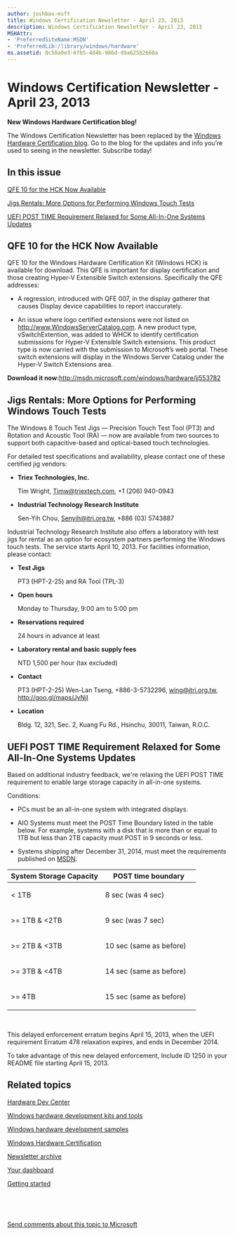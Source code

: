 ```yaml
---
author: joshbax-msft
title: Windows Certification Newsletter - April 23, 2013
description: Windows Certification Newsletter - April 23, 2013
MSHAttr:
- 'PreferredSiteName:MSDN'
- 'PreferredLib:/library/windows/hardware'
ms.assetid: 8c58a0e3-6fb5-4d4b-986d-d9a625b2660a
---
```


# Windows Certification Newsletter - April 23, 2013


**New Windows Hardware Certification blog!**

The Windows Certification Newsletter has been replaced by the [Windows Hardware Certification blog](http://blogs.msdn.com/b/windows_hardware_certification/). Go to the blog for the updates and info you’re used to seeing in the newsletter. Subscribe today!

## In this issue


[QFE 10 for the HCK Now Available](#qfe)

[Jigs Rentals: More Options for Performing Windows Touch Tests](#jigs)

[UEFI POST TIME Requirement Relaxed for Some All-In-One Systems Updates](#posttime)

## <a href="" id="qfe"></a>QFE 10 for the HCK Now Available


QFE 10 for the Windows Hardware Certification Kit (Windows HCK) is available for download. This QFE is important for display certification and those creating Hyper-V Extensible Switch extensions. Specifically the QFE addresses:

-   A regression, introduced with QFE 007, in the display gatherer that causes Display device capabilities to report inaccurately.

-   An issue where logo certified extensions were not listed on <http://www.WindowsServerCatalog.com>. A new product type, vSwitchExtention, was added to WHCK to identify certification submissions for Hyper-V Extensible Switch extensions. This product type is now carried with the submission to Microsoft’s web portal. These switch extensions will display in the Windows Server Catalog under the Hyper-V Switch Extensions area.

**Download it now:**<http://msdn.microsoft.com/windows/hardware/jj553782>

## <a href="" id="jigs"></a>Jigs Rentals: More Options for Performing Windows Touch Tests


The Windows 8 Touch Test Jigs — Precision Touch Test Tool (PT3) and Rotation and Acoustic Tool (RA) — now are available from two sources to support both capacitive-based and optical-based touch technologies.

For detailed test specifications and availability, please contact one of these certified jig vendors:

-   **Triex Technologies, Inc.**

    Tim Wright, Timw@triextech.com, +1 (206) 940-0943

-   **Industrial Technology Research Institute**

    Sen-Yih Chou, Senyih@itri.org.tw, +886 (03) 5743887

Industrial Technology Research Institute also offers a laboratory with test jigs for rental as an option for ecosystem partners performing the Windows touch tests. The service starts April 10, 2013. For facilities information, please contact:

-   **Test Jigs**

    PT3 (HPT-2-25) and RA Tool (TPL-3)

-   **Open hours**

    Monday to Thursday, 9:00 am to 5:00 pm

-   **Reservations required**

    24 hours in advance at least

-   **Laboratory rental and basic supply fees**

    NTD 1,500 per hour (tax excluded)

-   **Contact**

    PT3 (HPT-2-25) Wen-Lan Tseng, +886-3-5732296, wing@itri.org.tw, <http://goo.gl/maps/JyNjI>

-   **Location**

    Bldg. 12, 321, Sec. 2, Kuang Fu Rd., Hsinchu, 30011, Taiwan, R.O.C.

## <a href="" id="posttime"></a>UEFI POST TIME Requirement Relaxed for Some All-In-One Systems Updates


Based on additional industry feedback, we're relaxing the UEFI POST TIME requirement to enable large storage capacity in all-in-one systems.

Conditions:

-   PCs must be an all-in-one system with integrated displays.

-   AIO Systems must meet the POST Time Boundary listed in the table below. For example, systems with a disk that is more than or equal to 1TB but less than 2TB capacity must POST in 9 seconds or less.

-   Systems shipping after December 31, 2014, must meet the requirements published on [MSDN](http://msdn.microsoft.com/).

<table>
<colgroup>
<col width="50%" />
<col width="50%" />
</colgroup>
<thead>
<tr class="header">
<th>System Storage Capacity</th>
<th>POST time boundary</th>
</tr>
</thead>
<tbody>
<tr class="odd">
<td><p>&lt; 1TB</p></td>
<td><p>8 sec (was 4 sec)</p></td>
</tr>
<tr class="even">
<td><p>&gt;= 1TB &amp; &lt;2TB</p></td>
<td><p>9 sec (was 7 sec)</p></td>
</tr>
<tr class="odd">
<td><p>&gt;= 2TB &amp; &lt;3TB</p></td>
<td><p>10 sec (same as before)</p></td>
</tr>
<tr class="even">
<td><p>&gt;= 3TB &amp; &lt;4TB</p></td>
<td><p>14 sec (same as before)</p></td>
</tr>
<tr class="odd">
<td><p>&gt;= 4TB</p></td>
<td><p>15 sec (same as before)</p></td>
</tr>
</tbody>
</table>

 

This delayed enforcement erratum begins April 15, 2013, when the UEFI requirement Erratum 478 relaxation expires, and ends in December 2014.

To take advantage of this new delayed enforcement, Include ID 1250 in your README file starting April 15, 2013.

## Related topics


[Hardware Dev Center](http://msdn.microsoft.com/en-US/windows/hardware/)

[Windows hardware development kits and tools](http://msdn.microsoft.com/windows/hardware/bg127147)

[Windows hardware development samples](http://code.msdn.microsoft.com/windowshardware/)

[Windows Hardware Certification](http://msdn.microsoft.com/en-US/windows/hardware/gg463010)

[Newsletter archive](windows-certification-newsletter-archive.md)

[Your dashboard](https://sysdev.microsoft.com/hardware/member/)

[Getting started](http://msdn.microsoft.com/library/windows/hardware/gg507680/)

 

 

[Send comments about this topic to Microsoft](mailto:wsddocfb@microsoft.com?subject=Documentation%20feedback%20%5Bp_hck\p_hck%5D:%20Windows%20Certification%20Newsletter%20-%20April%2023,%202013%20%20RELEASE:%20%284/27/2016%29&body=%0A%0APRIVACY%20STATEMENT%0A%0AWe%20use%20your%20feedback%20to%20improve%20the%20documentation.%20We%20don't%20use%20your%20email%20address%20for%20any%20other%20purpose,%20and%20we'll%20remove%20your%20email%20address%20from%20our%20system%20after%20the%20issue%20that%20you're%20reporting%20is%20fixed.%20While%20we're%20working%20to%20fix%20this%20issue,%20we%20might%20send%20you%20an%20email%20message%20to%20ask%20for%20more%20info.%20Later,%20we%20might%20also%20send%20you%20an%20email%20message%20to%20let%20you%20know%20that%20we've%20addressed%20your%20feedback.%0A%0AFor%20more%20info%20about%20Microsoft's%20privacy%20policy,%20see%20http://privacy.microsoft.com/default.aspx. "Send comments about this topic to Microsoft")





